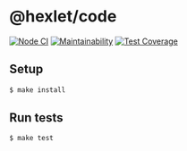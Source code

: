 # @hexlet/code

[![Node CI](https://github.com/NLIDie/backend-project-lvl2/workflows/Node%20CI/badge.svg)](https://github.com/NLIDie/backend-project-lvl2/actions)
[![Maintainability](https://api.codeclimate.com/v1/badges/140de6ed10660c022546/maintainability)](https://codeclimate.com/github/NLIDie/backend-project-lvl2/maintainability)
[![Test Coverage](https://api.codeclimate.com/v1/badges/140de6ed10660c022546/test_coverage)](https://codeclimate.com/github/NLIDie/backend-project-lvl2/test_coverage)

## Setup

```sh
$ make install
```

## Run tests

```sh
$ make test
```
